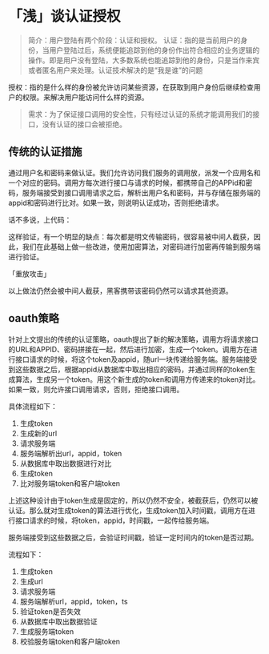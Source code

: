 # 「浅」谈认证授权

> 简介：用户登陆有两个阶段：认证和授权。
认证：指的是当前用户的身份，当用户登陆过后，系统便能追踪到他的身份作出符合相应的业务逻辑的操作。即是用户没有登陆，大多数系统也能追踪到他的身份，只是当作来宾或者匿名用户来处理。认证技术解决的是“我是谁”的问题

授权：指的是什么样的身份被允许访问某些资源，在获取到用户身份后继续检查用户的权限。来解决用户能访问什么样的资源。

> 需求：为了保证接口调用的安全性，只有经过认证的系统才能调用我们的接口，没有认证的接口会被拒绝。

## 传统的认证措施
通过用户名和密码来做认证。我们允许访问我们服务的调用放，派发一个应用名和一个对应的密码。调用方每次进行接口与请求的时候，都携带自己的APPid和密码，服务端接受到接口调用请求之后，解析出用户名和密码，并与存储在服务端的appid和密码进行比对。如果一致，则说明认证成功，否则拒绝请求。

话不多说，上代码：


这样验证，有一个明显的缺点：每次都是明文传输密码，很容易被中间人截获，因此，我们在此基础上做一些改进，使用加密算法，对密码进行加密再传输到服务端进行验证。

「重放攻击」

以上做法仍然会被中间人截获，黑客携带该密码仍然可以请求其他资源。

## oauth策略
针对上文提出的传统的认证策略，oauth提出了新的解决策略，调用方将请求接口的URL和APPID、密码拼接在一起，然后进行加密，生成一个token。调用方在进行接口请求的时候，将这个token及appid，随url一块传递给服务端。服务端接受到这些数据之后，根据appid从数据库中取出相应的密码，并通过同样的token生成算法，生成另一个token。用这个新生成的token和调用方传递来的token对比。如果一致，则允许接口调用请求，否则，拒绝接口调用。

具体流程如下：
1. 生成token
2. 生成新的url
3. 请求服务端
4. 服务端解析出url，appid，token
5. 从数据库中取出数据进行对比
6. 生成token
7. 比对服务端token和客户端token


上述这种设计由于token生成是固定的，所以仍然不安全，被截获后，仍然可以被认证。那么就对生成token的算法进行优化，生成token加入时间戳，调用方在进行接口请求的时候，将token，appid，时间戳，一起传给服务端。

服务端接受到这些数据之后，会验证时间戳，验证一定时间内的token是否过期。

流程如下：
1. 生成token
2. 生成url
3. 请求服务端
4. 服务端解析url，appid，token，ts
5. 验证token是否失效
5. 从数据库中取出数据验证
7. 生成服务端token
8. 校验服务端token和客户端token

## 